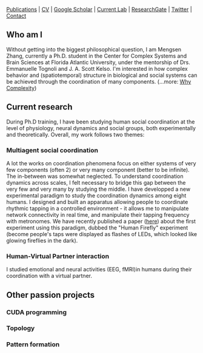 [Publications](/pubs.md) | [CV](/docs/cv_Mengsen_20180414.pdf) | [Google Scholar](https://scholar.google.com/citations?user=YfVxfjMAAAAJ&hl=en) | [Current Lab](http://www.ccs.fau.edu/hbbl3/) | [ResearchGate](https://www.researchgate.net/profile/Mengsen_Zhang) | [Twitter](https://twitter.com/Mengsen) | [Contact](contact.md)

## Who am I
Without getting into the biggest philosophical question, I am Mengsen Zhang, currently a Ph.D. student in the Center for Complex Systems and Brain Sciences at Florida Atlantic University, under the mentorship of Drs. Emmanuelle Tognoli and J. A. Scott Kelso. I'm interested in how complex behavior and (spatiotemporal) structure in biological and social systems can be achieved through the coordination of many components. (...more: [Why Complexity](/complexity.md))

## Current research
During Ph.D training, I have been studying human social coordination at the level of physiology, neural dynamics and social groups, both experimentally and theoretically. Overall, my work follows two themes:
### Multiagent social coordination
A lot the works on coordination phenomena focus on either systems of very few components (often 2) or very many component (better to be infinite). The in-between was somewhat neglected. To understand coordination dynamics across scales, I felt necessary to bridge this gap between the very few and very many by studying the middle. I have developped a new experimental paradigm to study the coordination dynamics among eight humans. I designed and built an apparatus allowing people to coordinate rhythmic tapping in a controlled environment - it allows me to manipulate network connectivity in real time, and manipulate their tapping frequency with metronomes. We have recently published a paper ([here](https://doi.org/10.1371/journal.pone.0193843)) about the first experiment using this paradigm, dubbed the "Human Firefly" experiment (become people's taps were displayed as flashes of LEDs, which looked like glowing fireflies in the dark).
### Human-Virtual Partner interaction
I studied emotional and neural activities (EEG, fMRI)in humans during their coordination with a virtual partner. 

## Other passion projects
### CUDA programming
### Topology
### Pattern formation
